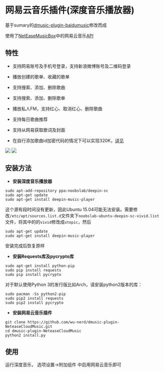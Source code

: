 网易云音乐插件(深度音乐播放器)
========================

基于sumary的[dmusic-plugin-baidumusic](https://github.com/sumary/dmusic-plugin-baidumusic)修改而成

使用了[NetEaseMusicBox](https://github.com/bluetomlee/NetEase-MusicBox)中的网易云音乐[API](https://github.com/bluetomlee/NetEase-MusicBox/blob/master/src/api.py)


特性
--------


- 支持网易账号及手机号登录，支持新浪微博账号及二维码登录

- 播放创建的歌单、收藏的歌单

- 支持搜索、添加、删除歌曲

- 支持搜索、添加、删除歌单

- 播放私人FM，支持红心、取消红心、删除歌曲

- 支持每日歌曲推荐

- 支持从网易获取歌词及封面

- 在自行添加歌曲id加密代码的情况下可以实现320K，[详见](https://github.com/wu-nerd/dmusic-plugin-NeteaseCloudMusic/issues/5#issuecomment-99753615)

![](https://raw.githubusercontent.com/wu-nerd/dmusic-plugin-NeteaseCloudMusic/master/neteasecloudmusic/images/screenshot006.png)
![](https://raw.githubusercontent.com/wu-nerd/dmusic-plugin-NeteaseCloudMusic/master/neteasecloudmusic/images/screenshot007.png)

安装方法
----------------------
- **安装深度音乐播放器**
```
sudo apt-add-repository ppa:noobslab/deepin-sc
sudo apt-get update
sudo apt-get install deepin-music-player
```
这个源有段时间没有更新，因此Ubuntu 15.04可能无法安装。需要修改`/etc/apt/sources.list.d`文件夹下`noobslab-ubuntu-deepin-sc-vivid.list`文件，将其中的的`vivid`修改成`utopic`，然后
```
sudo apt-get update
sudo apt-get install deepin-music-player
```

安装完成后恢复原样

- **安装Requests库及pycrypto库**
```
sudo apt-get install python-pip
sudo pip install requests
sudo pip install pycrypto
```

对于默认使用Python 3的发行版比如Arch，请安装python2版本的库：
```
sudo pacman -Ss python2-pip
sudo pip2 install requests
sudo pip2 install pycrypto
```

- **安装网易云音乐插件**
```
git clone https://github.com/wu-nerd/dmusic-plugin-NeteaseCloudMusic.git
cd dmusic-plugin-NeteaseCloudMusic
python2 install.py
```

使用
----

运行深度音乐， 选项设置->附加组件 中启用网易云音乐即可
